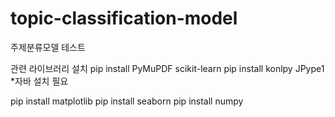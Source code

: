 # topic-classification-model
주제분류모델 테스트

관련 라이브러리 설치
pip install PyMuPDF scikit-learn
pip install konlpy JPype1
*자바 설치 필요

pip install matplotlib
pip install seaborn
pip install numpy
